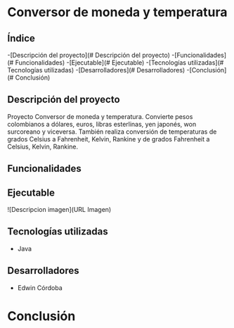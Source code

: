# Conversor de moneda y temperatura
## Índice
-[Descripción del proyecto](# Descripción del proyecto)
-[Funcionalidades](# Funcionalidades)
-[Ejecutable](# Ejecutable)
-[Tecnologías utilizadas](# Tecnologías utilizadas)
-[Desarrolladores](# Desarrolladores)
-[Conclusión](# Conclusión)
## Descripción del proyecto
Proyecto Conversor de moneda y temperatura. Convierte pesos colombianos a dólares, euros, libras esterlinas, yen japonés, won surcoreano y viceversa. También realiza conversión de temperaturas de grados Celsius a Fahrenheit, Kelvin, Rankine y de grados Fahrenheit a Celsius, Kelvin, Rankine.
## Funcionalidades
## Ejecutable
![Descripcion imagen](URL Imagen)
## Tecnologías utilizadas
- Java
## Desarrolladores
- Edwin Córdoba
# Conclusión
